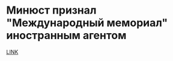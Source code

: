 # Минюст признал "Международный мемориал" иностранным агентом



[LINK](https://varlamov.ru/1997102.html)
